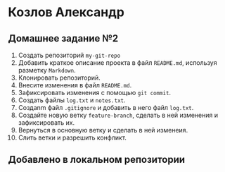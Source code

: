 # Козлов Александр
## Домашнее задание №2
1. Создать репозиторий `my-git-repo`
2. Добавить краткое описание проекта в файл `README.md`, используя разметку `Markdown`.
3. Клонировать репозиторий.
4. Внесите изменения в файл `README.md`.
5. Зафиксировать изменения с помощью `git commit`.
6. Создать файлы `log.txt` и `notes.txt`.
7. Создаnm файл `.gitignore` и добавить в него файл `log.txt`.
8. Создайте новую ветку `feature-branch`, сделать в ней изменения и зафиксировать их.
9. Вернуться в основную ветку и сделать в ней изменеия.
10. Слить ветки и разрешить конфликт.

## Добавлено в локальном репозитории
